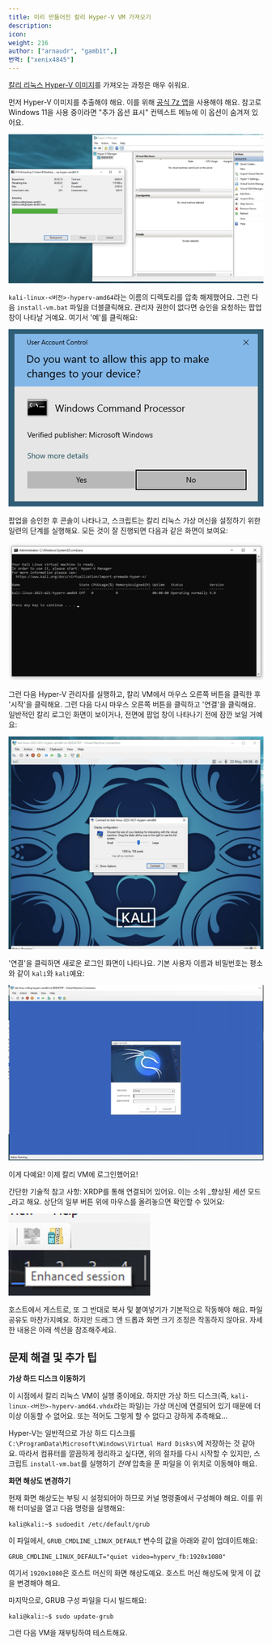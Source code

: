 ```yaml
---
title: 미리 만들어진 칼리 Hyper-V VM 가져오기
description:
icon:
weight: 216
author: ["arnaudr", "gamb1t",]
번역: ["xenix4845"]
---
```


[칼리 리눅스 Hyper-V 이미지](/get-kali/#kali-virtual-machines)를 가져오는 과정은 매우 쉬워요.

먼저 Hyper-V 이미지를 추출해야 해요. 이를 위해 [공식 7z 앱](https://www.7-zip.org/)을 사용해야 해요. 참고로 Windows 11을 사용 중이라면 "추가 옵션 표시" 컨텍스트 메뉴에 이 옵션이 숨겨져 있어요.

![](import-hyperv-1.png)

`kali-linux-<버전>-hyperv-amd64`라는 이름의 디렉토리를 압축 해제했어요. 그런 다음 `install-vm.bat` 파일을 더블클릭해요. 관리자 권한이 없다면 승인을 요청하는 팝업 창이 나타날 거예요. 여기서 '예'를 클릭해요:

![](import-hyperv-2.png)

팝업을 승인한 후 콘솔이 나타나고, 스크립트는 칼리 리눅스 가상 머신을 설정하기 위한 일련의 단계를 실행해요. 모든 것이 잘 진행되면 다음과 같은 화면이 보여요:

![](import-hyperv-3.png)

그런 다음 Hyper-V 관리자를 실행하고, 칼리 VM에서 마우스 오른쪽 버튼을 클릭한 후 '시작'을 클릭해요. 그런 다음 다시 마우스 오른쪽 버튼을 클릭하고 '연결'을 클릭해요. 일반적인 칼리 로그인 화면이 보이거나, 전면에 팝업 창이 나타나기 전에 잠깐 보일 거예요:

![](import-hyperv-4.png)

'연결'을 클릭하면 새로운 로그인 화면이 나타나요. 기본 사용자 이름과 비밀번호는 평소와 같이 `kali`와 `kali`예요:

![](import-hyperv-5.png)

이게 다예요! 이제 칼리 VM에 로그인했어요!

간단한 기술적 참고 사항: XRDP를 통해 연결되어 있어요. 이는 소위 _향상된 세션 모드_라고 해요. 상단의 일부 버튼 위에 마우스를 올려놓으면 확인할 수 있어요:

![](import-hyperv-6.png)

호스트에서 게스트로, 또 그 반대로 복사 및 붙여넣기가 기본적으로 작동해야 해요. 파일 공유도 마찬가지예요. 하지만 드래그 앤 드롭과 화면 크기 조정은 작동하지 않아요. 자세한 내용은 아래 섹션을 참조해주세요.

## 문제 해결 및 추가 팁

**가상 하드 디스크 이동하기**

이 시점에서 칼리 리눅스 VM이 실행 중이에요. 하지만 가상 하드 디스크(즉, `kali-linux-<버전>-hyperv-amd64.vhdx`라는 파일)는 가상 머신에 연결되어 있기 때문에 더 이상 이동할 수 없어요. 또는 적어도 그렇게 할 수 없다고 강하게 추측해요...

Hyper-V는 일반적으로 가상 하드 디스크를 `C:\ProgramData\Microsoft\Windows\Virtual Hard Disks\`에 저장하는 것 같아요. 따라서 컴퓨터를 깔끔하게 정리하고 싶다면, 위의 절차를 다시 시작할 수 있지만, 스크립트 `install-vm.bat`를 실행하기 *전에* 압축을 푼 파일을 이 위치로 이동해야 해요.

**화면 해상도 변경하기**

현재 화면 해상도는 부팅 시 설정되어야 하므로 커널 명령줄에서 구성해야 해요. 이를 위해 터미널을 열고 다음 명령을 실행해요:

```console
kali@kali:~$ sudoedit /etc/default/grub 
```

이 파일에서, `GRUB_CMDLINE_LINUX_DEFAULT` 변수의 값을 아래와 같이 업데이트해요:

```console
GRUB_CMDLINE_LINUX_DEFAULT="quiet video=hyperv_fb:1920x1080"
```

여기서 `1920x1080`은 호스트 머신의 화면 해상도예요. 호스트 머신 해상도에 맞게 이 값을 변경해야 해요.

마지막으로, GRUB 구성 파일을 다시 빌드해요:

```console
kali@kali:~$ sudo update-grub
```

그런 다음 VM을 재부팅하여 테스트해요.

